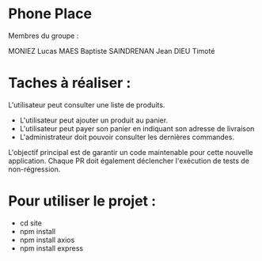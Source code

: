 # Phone Place
Membres du groupe :

MONIEZ Lucas
MAES Baptiste
SAINDRENAN Jean
DIEU Timoté

# Taches à réaliser :

L'utilisateur peut consulter une liste de produits.
- L'utilisateur peut ajouter un produit au panier.
- L'utilisateur peut payer son panier en indiquant son adresse de livraison
- L'administrateur doit pouvoir consulter les dernières commandes.

L'objectif principal est de garantir un code maintenable pour cette nouvelle application. Chaque
PR doit également déclencher l'exécution de tests de non-régression.

# Pour utiliser le projet :

- cd site
- npm install
- npm install axios
- npm install express
